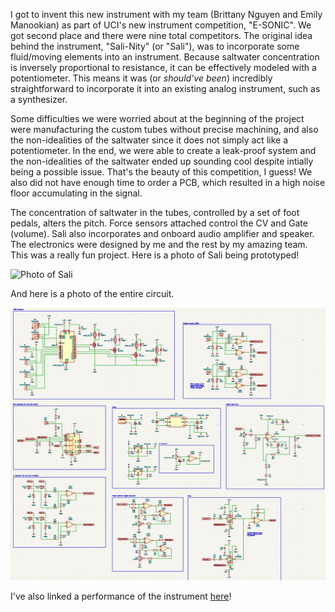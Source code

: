 I got to invent this new instrument with my team (Brittany Nguyen and Emily Manookian) as part of UCI's new instrument competition, "E-SONIC". We got second place and there were nine total competitors. The original idea behind the instrument, "Sali-Nity" (or "Sali"), was to incorporate some fluid/moving elements into an instrument. Because saltwater concentration is inversely proportional to resistance, it can be effectively modeled with a potentiometer. This means it was (or *should've been*) incredibly straightforward to incorporate it into an existing analog instrument, such as a synthesizer.

Some difficulties we were worried about at the beginning of the project were manufacturing the custom tubes without precise machining, and also the non-idealities of the saltwater since it does not simply act like a potentiometer. In the end, we were able to create a leak-proof system and the non-idealities of the saltwater ended up sounding cool despite intially being a possible issue. That's the beauty of this competition, I guess! We also did not have enough time to order a PCB, which resulted in a high noise floor accumulating in the signal.

The concentration of saltwater in the tubes, controlled by a set of foot pedals, alters the pitch. Force sensors attached control the CV and Gate (volume). Sali also incorporates and onboard audio amplifier and speaker. The electronics were designed by me and the rest by my amazing team. This was a really fun project. Here is a photo of Sali being prototyped!

![Photo of Sali](IMG_3216.JPG)

And here is a photo of the entire circuit.

![Photo of Circuit](Screenshot2025-09-28153016.png)

I've also linked a performance of the instrument [here](https://drive.google.com/file/d/1P998x_J23Jy8MdQl8Te2J6sw7ut6Y6Pz/view?usp=sharing)!
